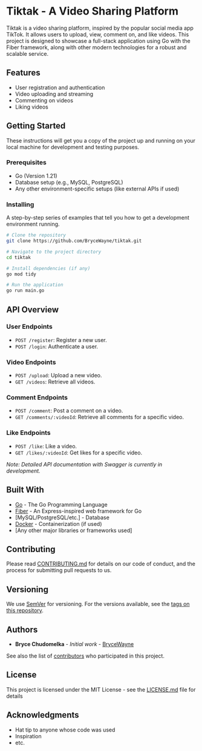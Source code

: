 # Tiktak - A Video Sharing Platform

Tiktak is a video sharing platform, inspired by the popular social media app TikTok. It allows users to upload, view, comment on, and like videos. This project is designed to showcase a full-stack application using Go with the Fiber framework, along with other modern technologies for a robust and scalable service.

## Features

- User registration and authentication
- Video uploading and streaming
- Commenting on videos
- Liking videos

## Getting Started

These instructions will get you a copy of the project up and running on your local machine for development and testing purposes.

### Prerequisites

- Go (Version 1.21)
- Database setup (e.g., MySQL, PostgreSQL)
- Any other environment-specific setups (like external APIs if used)

### Installing

A step-by-step series of examples that tell you how to get a development environment running.

```bash
# Clone the repository
git clone https://github.com/BryceWayne/tiktak.git

# Navigate to the project directory
cd tiktak

# Install dependencies (if any)
go mod tidy

# Run the application
go run main.go
```

## API Overview

### User Endpoints

- `POST /register`: Register a new user.
- `POST /login`: Authenticate a user.

### Video Endpoints

- `POST /upload`: Upload a new video.
- `GET /videos`: Retrieve all videos.

### Comment Endpoints

- `POST /comment`: Post a comment on a video.
- `GET /comments/:videoId`: Retrieve all comments for a specific video.

### Like Endpoints

- `POST /like`: Like a video.
- `GET /likes/:videoId`: Get likes for a specific video.

_Note: Detailed API documentation with Swagger is currently in development._

## Built With

- [Go](https://golang.org/) - The Go Programming Language
- [Fiber](https://gofiber.io/) - An Express-inspired web framework for Go
- [MySQL/PostgreSQL/etc.] - Database
- [Docker](https://www.docker.com/) - Containerization (if used)
- [Any other major libraries or frameworks used]

## Contributing

Please read [CONTRIBUTING.md](link-to-your-contributing.md-file) for details on our code of conduct, and the process for submitting pull requests to us.

## Versioning

We use [SemVer](http://semver.org/) for versioning. For the versions available, see the [tags on this repository](https://github.com/BryceWayne/tiktak/tags).

## Authors

- **Bryce Chudomelka** - *Initial work* - [BryceWayne](https://github.com/BryceWayne)

See also the list of [contributors](https://github.com/BryceWayne/tiktak/contributors) who participated in this project.

## License

This project is licensed under the MIT License - see the [LICENSE.md](LICENSE.md) file for details

## Acknowledgments

- Hat tip to anyone whose code was used
- Inspiration
- etc.
